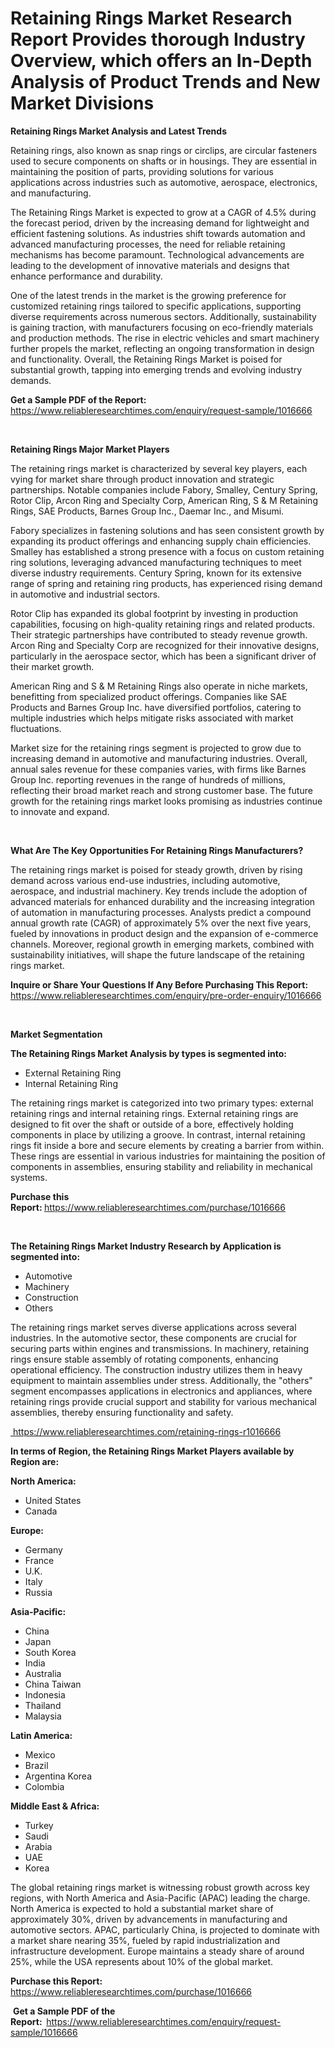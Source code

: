 <p><h1>Retaining Rings Market Research Report Provides thorough Industry Overview, which offers an In-Depth Analysis of Product Trends and New Market Divisions</h1></p><p><strong>Retaining Rings Market Analysis and Latest Trends</strong></p>
<p><p>Retaining rings, also known as snap rings or circlips, are circular fasteners used to secure components on shafts or in housings. They are essential in maintaining the position of parts, providing solutions for various applications across industries such as automotive, aerospace, electronics, and manufacturing. </p><p>The Retaining Rings Market is expected to grow at a CAGR of 4.5% during the forecast period, driven by the increasing demand for lightweight and efficient fastening solutions. As industries shift towards automation and advanced manufacturing processes, the need for reliable retaining mechanisms has become paramount. Technological advancements are leading to the development of innovative materials and designs that enhance performance and durability.</p><p>One of the latest trends in the market is the growing preference for customized retaining rings tailored to specific applications, supporting diverse requirements across numerous sectors. Additionally, sustainability is gaining traction, with manufacturers focusing on eco-friendly materials and production methods. The rise in electric vehicles and smart machinery further propels the market, reflecting an ongoing transformation in design and functionality. Overall, the Retaining Rings Market is poised for substantial growth, tapping into emerging trends and evolving industry demands.</p></p>
<p><strong>Get a Sample PDF of the Report:&nbsp;</strong> <a href="https://www.reliableresearchtimes.com/enquiry/request-sample/1016666?utm_campaign=3307&utm_medium=2&utm_source=Github&utm_content=ia&utm_term=18042025&utm_id=retaining-rings">https://www.reliableresearchtimes.com/enquiry/request-sample/1016666</a></p>
<p>&nbsp;</p>
<p><strong>Retaining Rings Major Market Players</strong></p>
<p><p>The retaining rings market is characterized by several key players, each vying for market share through product innovation and strategic partnerships. Notable companies include Fabory, Smalley, Century Spring, Rotor Clip, Arcon Ring and Specialty Corp, American Ring, S & M Retaining Rings, SAE Products, Barnes Group Inc., Daemar Inc., and Misumi.</p><p>Fabory specializes in fastening solutions and has seen consistent growth by expanding its product offerings and enhancing supply chain efficiencies. Smalley has established a strong presence with a focus on custom retaining ring solutions, leveraging advanced manufacturing techniques to meet diverse industry requirements. Century Spring, known for its extensive range of spring and retaining ring products, has experienced rising demand in automotive and industrial sectors.</p><p>Rotor Clip has expanded its global footprint by investing in production capabilities, focusing on high-quality retaining rings and related products. Their strategic partnerships have contributed to steady revenue growth. Arcon Ring and Specialty Corp are recognized for their innovative designs, particularly in the aerospace sector, which has been a significant driver of their market growth. </p><p>American Ring and S & M Retaining Rings also operate in niche markets, benefitting from specialized product offerings. Companies like SAE Products and Barnes Group Inc. have diversified portfolios, catering to multiple industries which helps mitigate risks associated with market fluctuations.</p><p>Market size for the retaining rings segment is projected to grow due to increasing demand in automotive and manufacturing industries. Overall, annual sales revenue for these companies varies, with firms like Barnes Group Inc. reporting revenues in the range of hundreds of millions, reflecting their broad market reach and strong customer base. The future growth for the retaining rings market looks promising as industries continue to innovate and expand.</p></p>
<p>&nbsp;</p>
<p><strong>What Are The Key Opportunities For Retaining Rings Manufacturers?</strong></p>
<p><p>The retaining rings market is poised for steady growth, driven by rising demand across various end-use industries, including automotive, aerospace, and industrial machinery. Key trends include the adoption of advanced materials for enhanced durability and the increasing integration of automation in manufacturing processes. Analysts predict a compound annual growth rate (CAGR) of approximately 5% over the next five years, fueled by innovations in product design and the expansion of e-commerce channels. Moreover, regional growth in emerging markets, combined with sustainability initiatives, will shape the future landscape of the retaining rings market.</p></p>
<p><strong>Inquire or Share Your Questions If Any Before Purchasing This Report:</strong> <a href="https://www.reliableresearchtimes.com/enquiry/pre-order-enquiry/1016666?utm_campaign=3307&utm_medium=2&utm_source=Github&utm_content=ia&utm_term=18042025&utm_id=retaining-rings">https://www.reliableresearchtimes.com/enquiry/pre-order-enquiry/1016666</a></p>
<p>&nbsp;</p>
<p><strong>Market Segmentation</strong></p>
<p><strong>The Retaining Rings Market Analysis by types is segmented into:</strong></p>
<p><ul><li>External Retaining Ring</li><li>Internal Retaining Ring</li></ul></p>
<p><p>The retaining rings market is categorized into two primary types: external retaining rings and internal retaining rings. External retaining rings are designed to fit over the shaft or outside of a bore, effectively holding components in place by utilizing a groove. In contrast, internal retaining rings fit inside a bore and secure elements by creating a barrier from within. These rings are essential in various industries for maintaining the position of components in assemblies, ensuring stability and reliability in mechanical systems.</p></p>
<p><strong>Purchase this Report:&nbsp;</strong><a href="https://www.reliableresearchtimes.com/purchase/1016666?utm_campaign=3307&utm_medium=2&utm_source=Github&utm_content=ia&utm_term=18042025&utm_id=retaining-rings">https://www.reliableresearchtimes.com/purchase/1016666</a></p>
<p>&nbsp;</p>
<p><strong>The Retaining Rings Market Industry Research by Application is segmented into:</strong></p>
<p><ul><li>Automotive</li><li>Machinery</li><li>Construction</li><li>Others</li></ul></p>
<p><p>The retaining rings market serves diverse applications across several industries. In the automotive sector, these components are crucial for securing parts within engines and transmissions. In machinery, retaining rings ensure stable assembly of rotating components, enhancing operational efficiency. The construction industry utilizes them in heavy equipment to maintain assemblies under stress. Additionally, the "others" segment encompasses applications in electronics and appliances, where retaining rings provide crucial support and stability for various mechanical assemblies, thereby ensuring functionality and safety.</p></p>
<p><a href="https://www.reliableresearchtimes.com/retaining-rings-r1016666?utm_campaign=3307&utm_medium=2&utm_source=Github&utm_content=ia&utm_term=18042025&utm_id=retaining-rings">&nbsp;https://www.reliableresearchtimes.com/retaining-rings-r1016666</a></p>
<p><strong>In terms of Region, the Retaining Rings Market Players available by Region are:</strong></p>
<p>
    <p> <strong> North America: </strong>
        <ul>
            <li>United States</li>
            <li>Canada</li>
        </ul>
        </p> 
    <p> <strong> Europe: </strong>
        <ul>
            <li>Germany</li>
            <li>France</li>
            <li>U.K.</li>
            <li>Italy</li>
            <li>Russia</li>
        </ul>
        </p> 
    <p> <strong> Asia-Pacific: </strong>
        <ul>
            <li>China</li>
            <li>Japan</li>
            <li>South Korea</li>
            <li>India</li>
            <li>Australia</li>
            <li>China Taiwan</li>
            <li>Indonesia</li>
            <li>Thailand</li>
            <li>Malaysia</li>
        </ul>
        </p> 
    <p> <strong> Latin America: </strong>
        <ul>
            <li>Mexico</li>
            <li>Brazil</li>
            <li>Argentina Korea</li>
            <li>Colombia</li>
        </ul>
        </p> 
    <p> <strong> Middle East & Africa: </strong>
        <ul>
            <li>Turkey</li>
            <li>Saudi</li>
            <li>Arabia</li>
            <li>UAE</li>
            <li>Korea</li>
        </ul>
    </p>
    </p>
<p><p>The global retaining rings market is witnessing robust growth across key regions, with North America and Asia-Pacific (APAC) leading the charge. North America is expected to hold a substantial market share of approximately 30%, driven by advancements in manufacturing and automotive sectors. APAC, particularly China, is projected to dominate with a market share nearing 35%, fueled by rapid industrialization and infrastructure development. Europe maintains a steady share of around 25%, while the USA represents about 10% of the global market.</p></p>
<p><strong>Purchase this Report: </strong><a href="https://www.reliableresearchtimes.com/purchase/1016666?utm_campaign=3307&utm_medium=2&utm_source=Github&utm_content=ia&utm_term=18042025&utm_id=retaining-rings">https://www.reliableresearchtimes.com/purchase/1016666</a></p>
<p>&nbsp;<strong>Get a Sample PDF of the Report:&nbsp;&nbsp;</strong><a href="https://www.reliableresearchtimes.com/enquiry/request-sample/1016666?utm_campaign=3307&utm_medium=2&utm_source=Github&utm_content=ia&utm_term=18042025&utm_id=retaining-rings">https://www.reliableresearchtimes.com/enquiry/request-sample/1016666</a></p>
<p><strong></strong></p>
<p><p></p><p></p><p></p></p>